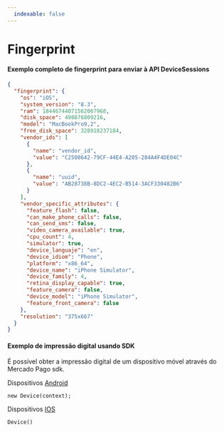 ```yaml
---
  indexable: false
---
```


# Fingerprint

#### Exemplo completo de fingerprint para enviar à API DeviceSessions

```json
{
  "fingerprint": {
    "os": "iOS",
    "system_version": "8.3",
    "ram": 18446744071562067968,
    "disk_space": 498876809216,
    "model": "MacBookPro9,2",
    "free_disk_space": 328918237184,
    "vendor_ids": [
      {
        "name": "vendor_id",
        "value": "C2508642-79CF-44E4-A205-284A4F4DE04C"
      },
      {
        "name": "uuid",
        "value": "AB28738B-8DC2-4EC2-B514-3ACF330482B6"
      }
    ],
    "vendor_specific_attributes": {
      "feature_flash": false,
      "can_make_phone_calls": false,
      "can_send_sms": false,
      "video_camera_available": true,
      "cpu_count": 4,
      "simulator": true,
      "device_languaje": "en",
      "device_idiom": "Phone",
      "platform": "x86_64",
      "device_name": "iPhone Simulator",
      "device_family": 4,
      "retina_display_capable": true,
      "feature_camera": false,
      "device_model": "iPhone Simulator",
      "feature_front_camera": false
    },
    "resolution": "375x667"
  }
}
```

#### Exemplo de impressão digital usando SDK

É possível obter a impressão digital de um dispositivo móvel através do Mercado Pago sdk.

Dispositivos [Android](https://github.com/mercadopago/px-android)
```android
new Device(context);
```

Dispositivos [IOS](https://github.com/mercadopago/px-ios)
```iOS
Device()
```
